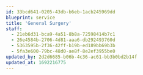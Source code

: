 ```yaml
---
id: 33bcd641-0205-43db-b6eb-1acb245969dd
blueprint: service
title: 'General Surgery'
staff:
  - 21eb6d31-bca9-4a51-8b8a-72598414b7c1
  - 26e4584b-2706-4d81-aaa6-db292493760d
  - 5363595b-2f36-42ff-b19b-ed189bb69b3b
  - 5fa3e600-79bc-48d0-ae8f-8e2ef3955be0
updated_by: 2d2d6685-b06b-4c36-ac61-bb3b0bd2b14f
updated_at: 1692216775
---
```

